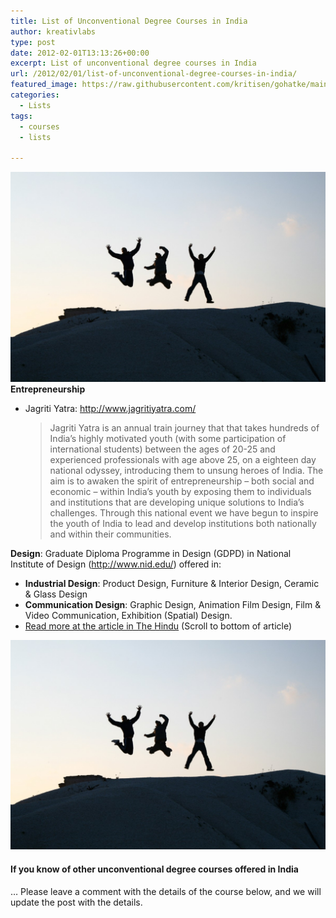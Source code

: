 ```yaml
---
title: List of Unconventional Degree Courses in India
author: kreativlabs
type: post
date: 2012-02-01T13:13:26+00:00
excerpt: List of unconventional degree courses in India
url: /2012/02/01/list-of-unconventional-degree-courses-in-india/
featured_image: https://raw.githubusercontent.com/kritisen/gohatke/main/content/images/2012/02/jump-e1330521072780.jpg
categories:
  - Lists
tags:
  - courses
  - lists

---
```

![Jump-e](https://raw.githubusercontent.com/kritisen/gohatke/main/content/images/2012/02/jump-e1330521072780.jpg)
**Entrepreneurship**

  * Jagriti Yatra: <http://www.jagritiyatra.com/>  
    > Jagriti Yatra is an annual train journey that that takes hundreds of India&#8217;s highly motivated youth (with some participation of international students) between the ages of 20-25 and experienced professionals with age above 25, on a eighteen day national odyssey, introducing them to unsung heroes of India. The aim is to awaken the spirit of entrepreneurship &#8211; both social and economic &#8211; within India&#8217;s youth by exposing them to individuals and institutions that are developing unique solutions to India&#8217;s challenges. Through this national event we have begun to inspire the youth of India to lead and develop institutions both nationally and within their communities.</ul> 
    
    **Design**: Graduate Diploma Programme in Design (GDPD) in National Institute of Design (http://www.nid.edu/) offered in:
    
      * **Industrial Design**: Product Design, Furniture & Interior Design, Ceramic & Glass Design
      * **Communication Design**: Graphic Design, Animation Film Design, Film & Video Communication, Exhibition (Spatial) Design.
      * [Read more at the article in The Hindu][1] (Scroll to bottom of article) 
    
     ![Jump-e](https://raw.githubusercontent.com/kritisen/gohatke/main/content/images/2012/02/jump-e1330521072780.jpg)
    
    #### If you know of other unconventional degree courses offered in India
    
    &#8230; Please leave a comment with the details of the course below, and we will update the post with the details.

 [1]: http://www.thehindu.com/life-and-style/nxg/article2144209.ece
 [2]: https://raw.githubusercontent.com/kritisen/gohatke/main/content/images/2012/02/jump.jpg
